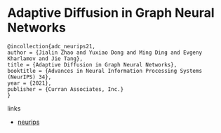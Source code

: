 # Adaptive Diffusion in Graph Neural Networks

```
@incollection{adc_neurips21,
author = {Jialin Zhao and Yuxiao Dong and Ming Ding and Evgeny Kharlamov and Jie Tang},
title = {Adaptive Diffusion in Graph Neural Networks},
booktitle = {Advances in Neural Information Processing Systems (NeurIPS) 34},
year = {2021},
publisher = {Curran Associates, Inc.}
}
```

links
- [neurips](https://neurips.cc/Conferences/2021/ScheduleMultitrack?event=28164)
